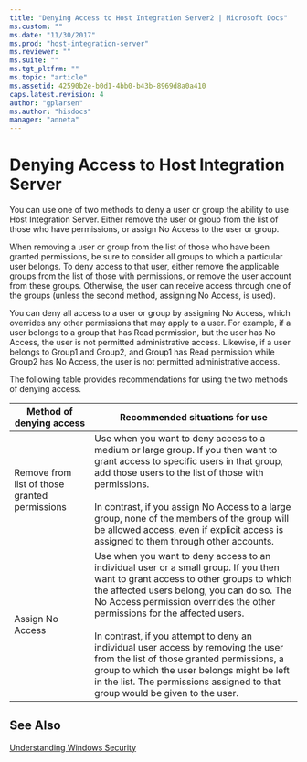 ```yaml
---
title: "Denying Access to Host Integration Server2 | Microsoft Docs"
ms.custom: ""
ms.date: "11/30/2017"
ms.prod: "host-integration-server"
ms.reviewer: ""
ms.suite: ""
ms.tgt_pltfrm: ""
ms.topic: "article"
ms.assetid: 42590b2e-b0d1-4bb0-b43b-8969d8a0a410
caps.latest.revision: 4
author: "gplarsen"
ms.author: "hisdocs"
manager: "anneta"
---
```

# Denying Access to Host Integration Server
You can use one of two methods to deny a user or group the ability to use Host Integration Server. Either remove the user or group from the list of those who have permissions, or assign No Access to the user or group.  
  
 When removing a user or group from the list of those who have been granted permissions, be sure to consider all groups to which a particular user belongs. To deny access to that user, either remove the applicable groups from the list of those with permissions, or remove the user account from these groups. Otherwise, the user can receive access through one of the groups (unless the second method, assigning No Access, is used).  
  
 You can deny all access to a user or group by assigning No Access, which overrides any other permissions that may apply to a user. For example, if a user belongs to a group that has Read permission, but the user has No Access, the user is not permitted administrative access. Likewise, if a user belongs to Group1 and Group2, and Group1 has Read permission while Group2 has No Access, the user is not permitted administrative access.  
  
 The following table provides recommendations for using the two methods of denying access.  
  
|Method of denying access|Recommended situations for use|  
|------------------------------|------------------------------------|  
|Remove from list of those granted permissions|Use when you want to deny access to a medium or large group. If you then want to grant access to specific users in that group, add those users to the list of those with permissions.<br /><br /> In contrast, if you assign No Access to a large group, none of the members of the group will be allowed access, even if explicit access is assigned to them through other accounts.|  
|Assign No Access|Use when you want to deny access to an individual user or a small group. If you then want to grant access to other groups to which the affected users belong, you can do so. The No Access permission overrides the other permissions for the affected users.<br /><br /> In contrast, if you attempt to deny an individual user access by removing the user from the list of those granted permissions, a group to which the user belongs might be left in the list. The permissions assigned to that group would be given to the user.|  
  
## See Also  
 [Understanding Windows Security](../core/understanding-windows-security1.md)